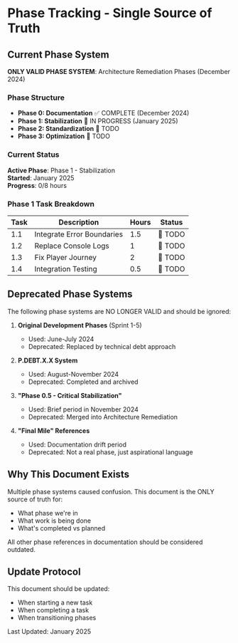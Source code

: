 # Phase Tracking - Single Source of Truth

## Current Phase System

**ONLY VALID PHASE SYSTEM**: Architecture Remediation Phases (December 2024)

### Phase Structure
- **Phase 0: Documentation** ✅ COMPLETE (December 2024)
- **Phase 1: Stabilization** 🚧 IN PROGRESS (January 2025)
- **Phase 2: Standardization** 📅 TODO
- **Phase 3: Optimization** 📅 TODO

### Current Status

**Active Phase**: Phase 1 - Stabilization  
**Started**: January 2025  
**Progress**: 0/8 hours  

### Phase 1 Task Breakdown

| Task | Description | Hours | Status |
|------|-------------|-------|--------|
| 1.1 | Integrate Error Boundaries | 1.5 | 🔴 TODO |
| 1.2 | Replace Console Logs | 1 | 🔴 TODO |
| 1.3 | Fix Player Journey | 2 | 🔴 TODO |
| 1.4 | Integration Testing | 0.5 | 🔴 TODO |

## Deprecated Phase Systems

The following phase systems are NO LONGER VALID and should be ignored:

1. **Original Development Phases** (Sprint 1-5)
   - Used: June-July 2024
   - Deprecated: Replaced by technical debt approach
   
2. **P.DEBT.X.X System**
   - Used: August-November 2024
   - Deprecated: Completed and archived
   
3. **"Phase 0.5 - Critical Stabilization"**
   - Used: Brief period in November 2024
   - Deprecated: Merged into Architecture Remediation

4. **"Final Mile" References**
   - Used: Documentation drift period
   - Deprecated: Not a real phase, just aspirational language

## Why This Document Exists

Multiple phase systems caused confusion. This document is the ONLY source of truth for:
- What phase we're in
- What work is being done
- What's completed vs planned

All other phase references in documentation should be considered outdated.

## Update Protocol

This document should be updated:
- When starting a new task
- When completing a task
- When transitioning phases

Last Updated: January 2025